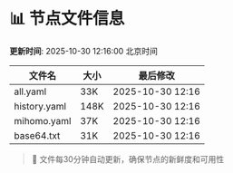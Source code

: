 # 📊 节点文件信息

**更新时间**: 2025-10-30 12:16:00 北京时间

| 文件名 | 大小 | 最后修改 |
|--------|------|----------|
| all.yaml | 33K | 2025-10-30 12:16 |
| history.yaml | 148K | 2025-10-30 12:16 |
| mihomo.yaml | 37K | 2025-10-30 12:16 |
| base64.txt | 31K | 2025-10-30 12:16 |

> 🔄 文件每30分钟自动更新，确保节点的新鲜度和可用性
